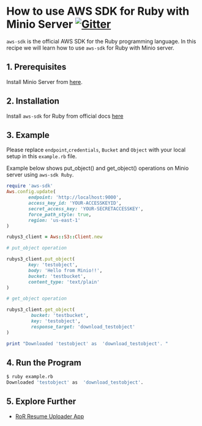 # How to use AWS SDK for Ruby with Minio Server [![Gitter](https://badges.gitter.im/Join%20Chat.svg)](https://gitter.im/minio/minio?utm_source=badge&utm_medium=badge&utm_campaign=pr-badge&utm_content=badge)

`aws-sdk` is the official AWS SDK for the Ruby programming language. In this recipe we will learn how to use `aws-sdk` for  Ruby with Minio server.


## 1. Prerequisites

Install Minio Server from [here](http://docs.minio.io/docs/minio).
 
## 2. Installation

Install `aws-sdk` for Ruby from  official docs [here](https://aws.amazon.com/sdk-for-ruby/) 


## 3. Example

Please replace ``endpoint``,``credentials``, ``Bucket`` and ``Object`` with your local setup in this ``example.rb`` file.

Example below shows put_object() and get_object() operations on Minio server using `aws-sdk Ruby`.


```ruby
require 'aws-sdk'
Aws.config.update(
        endpoint: 'http://localhost:9000',
        access_key_id: 'YOUR-ACCESSKEYID',
        secret_access_key: 'YOUR-SECRETACCESSKEY',
        force_path_style: true,
        region: 'us-east-1'
)

rubys3_client = Aws::S3::Client.new

# put_object operation

rubys3_client.put_object(
        key: 'testobject',
        body: 'Hello from Minio!!',
        bucket: 'testbucket',
        content_type: 'text/plain'
)

# get_object operation

rubys3_client.get_object(
         bucket: 'testbucket',
         key: 'testobject',
         response_target: 'download_testobject'
)

print "Downloaded 'testobject' as  'download_testobject'. "

```

## 4. Run the Program

```sh
$ ruby example.rb
Downloaded 'testobject' as  'download_testobject'.
```
## 5. Explore Further

* [RoR Resume Uploader App](https://docs.minio.io/docs/ror-resume-uploader-app)
